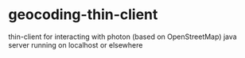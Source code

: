 # geocoding-thin-client
thin-client for interacting with photon (based on OpenStreetMap) java server running on localhost or elsewhere
